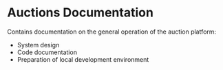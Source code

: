 # Auctions Documentation
Contains documentation on the general operation of the auction platform:

- System design
- Code documentation
- Preparation of local development environment
